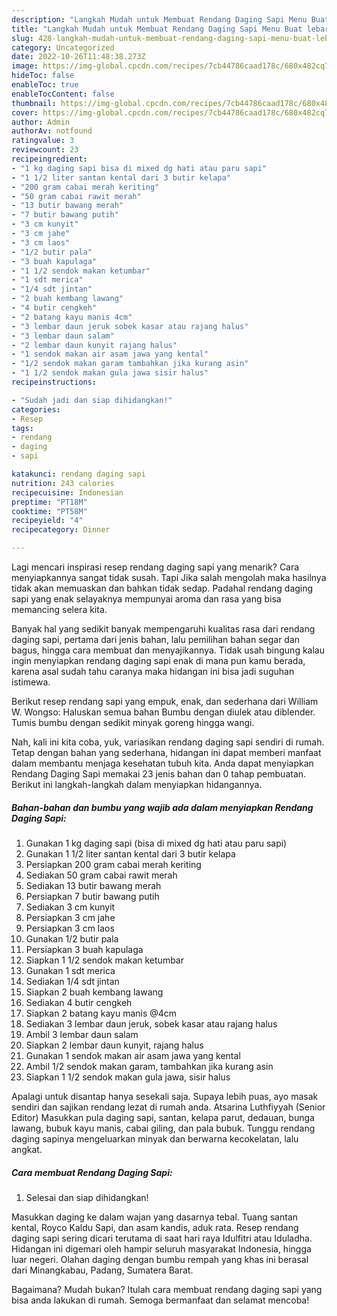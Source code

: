 ```yaml
---
description: "Langkah Mudah untuk Membuat Rendang Daging Sapi Menu Buat lebaran"
title: "Langkah Mudah untuk Membuat Rendang Daging Sapi Menu Buat lebaran"
slug: 428-langkah-mudah-untuk-membuat-rendang-daging-sapi-menu-buat-lebaran
category: Uncategorized
date: 2022-10-26T11:48:38.273Z
image: https://img-global.cpcdn.com/recipes/7cb44786caad178c/680x482cq70/rendang-daging-sapi-foto-resep-utama.jpg
hideToc: false
enableToc: true
enableTocContent: false
thumbnail: https://img-global.cpcdn.com/recipes/7cb44786caad178c/680x482cq70/rendang-daging-sapi-foto-resep-utama.jpg
cover: https://img-global.cpcdn.com/recipes/7cb44786caad178c/680x482cq70/rendang-daging-sapi-foto-resep-utama.jpg
author: Admin
authorAv: notfound
ratingvalue: 3
reviewcount: 23
recipeingredient:
- "1 kg daging sapi bisa di mixed dg hati atau paru sapi"
- "1 1/2 liter santan kental dari 3 butir kelapa"
- "200 gram cabai merah keriting"
- "50 gram cabai rawit merah"
- "13 butir bawang merah"
- "7 butir bawang putih"
- "3 cm kunyit"
- "3 cm jahe"
- "3 cm laos"
- "1/2 butir pala"
- "3 buah kapulaga"
- "1 1/2 sendok makan ketumbar"
- "1 sdt merica"
- "1/4 sdt jintan"
- "2 buah kembang lawang"
- "4 butir cengkeh"
- "2 batang kayu manis 4cm"
- "3 lembar daun jeruk sobek kasar atau rajang halus"
- "3 lembar daun salam"
- "2 lembar daun kunyit rajang halus"
- "1 sendok makan air asam jawa yang kental"
- "1/2 sendok makan garam tambahkan jika kurang asin"
- "1 1/2 sendok makan gula jawa sisir halus"
recipeinstructions:

- "Sudah jadi dan siap dihidangkan!"
categories:
- Resep
tags:
- rendang
- daging
- sapi

katakunci: rendang daging sapi 
nutrition: 243 calories
recipecuisine: Indonesian
preptime: "PT18M"
cooktime: "PT58M"
recipeyield: "4"
recipecategory: Dinner

---
```



Lagi mencari inspirasi resep rendang daging sapi yang menarik? Cara menyiapkannya sangat tidak susah. Tapi Jika salah mengolah maka hasilnya tidak akan memuaskan dan bahkan tidak sedap. Padahal rendang daging sapi yang enak selayaknya mempunyai aroma dan rasa yang bisa memancing selera kita.


Banyak hal yang sedikit banyak mempengaruhi kualitas rasa dari rendang daging sapi, pertama dari jenis bahan, lalu pemilihan bahan segar dan bagus, hingga cara membuat dan menyajikannya. Tidak usah bingung kalau ingin menyiapkan rendang daging sapi enak di mana pun kamu berada, karena asal sudah tahu caranya maka hidangan ini bisa jadi suguhan istimewa.

Berikut resep rendang sapi yang empuk, enak, dan sederhana dari William W. Wongso: Haluskan semua bahan Bumbu dengan diulek atau diblender. Tumis bumbu dengan sedikit minyak goreng hingga wangi.


Nah, kali ini kita coba, yuk, variasikan rendang daging sapi sendiri di rumah. Tetap dengan bahan yang sederhana, hidangan ini dapat memberi manfaat dalam membantu menjaga kesehatan tubuh kita. Anda dapat menyiapkan Rendang Daging Sapi memakai 23 jenis bahan dan 0 tahap pembuatan. Berikut ini langkah-langkah dalam menyiapkan hidangannya.

<!--inarticleads1-->

##### Bahan-bahan dan bumbu yang wajib ada dalam menyiapkan Rendang Daging Sapi:

1. Gunakan 1 kg daging sapi (bisa di mixed dg hati atau paru sapi)
1. Gunakan 1 1/2 liter santan kental dari 3 butir kelapa
1. Persiapkan 200 gram cabai merah keriting
1. Sediakan 50 gram cabai rawit merah
1. Sediakan 13 butir bawang merah
1. Persiapkan 7 butir bawang putih
1. Sediakan 3 cm kunyit
1. Persiapkan 3 cm jahe
1. Persiapkan 3 cm laos
1. Gunakan 1/2 butir pala
1. Persiapkan 3 buah kapulaga
1. Siapkan 1 1/2 sendok makan ketumbar
1. Gunakan 1 sdt merica
1. Sediakan 1/4 sdt jintan
1. Siapkan 2 buah kembang lawang
1. Sediakan 4 butir cengkeh
1. Siapkan 2 batang kayu manis @4cm
1. Sediakan 3 lembar daun jeruk, sobek kasar atau rajang halus
1. Ambil 3 lembar daun salam
1. Siapkan 2 lembar daun kunyit, rajang halus
1. Gunakan 1 sendok makan air asam jawa yang kental
1. Ambil 1/2 sendok makan garam, tambahkan jika kurang asin
1. Siapkan 1 1/2 sendok makan gula jawa, sisir halus


Apalagi untuk disantap hanya sesekali saja. Supaya lebih puas, ayo masak sendiri dan sajikan rendang lezat di rumah anda. Atsarina Luthfiyyah (Senior Editor) Masukkan pula daging sapi, santan, kelapa parut, dedauan, bunga lawang, bubuk kayu manis, cabai giling, dan pala bubuk. Tunggu rendang daging sapinya mengeluarkan minyak dan berwarna kecokelatan, lalu angkat. 

<!--inarticleads2-->

##### Cara membuat Rendang Daging Sapi:


1. Selesai dan siap dihidangkan!

Masukkan daging ke dalam wajan yang dasarnya tebal. Tuang santan kental, Royco Kaldu Sapi, dan asam kandis, aduk rata. Resep rendang daging sapi sering dicari terutama di saat hari raya Idulfitri atau Iduladha. Hidangan ini digemari oleh hampir seluruh masyarakat Indonesia, hingga luar negeri. Olahan daging dengan bumbu rempah yang khas ini berasal dari Minangkabau, Padang, Sumatera Barat. 

Bagaimana? Mudah bukan? Itulah cara membuat rendang daging sapi yang bisa anda lakukan di rumah. Semoga bermanfaat dan selamat mencoba!
